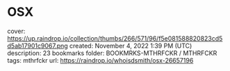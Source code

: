 # OSX

cover: https://up.raindrop.io/collection/thumbs/266/571/96/f5e081588820823cd5d5ab17901c9067.png
created: November 4, 2022 1:39 PM (UTC)
description: 23 bookmarks
folder: BOOKMRKS-MTHRFCKR / MTHRFCKR
tags: mthrfckr
url: https://raindrop.io/whoisdsmith/osx-26657196